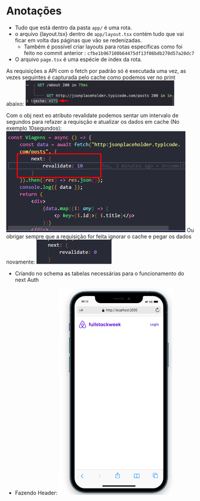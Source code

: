 # Anotações

* Tudo que está dentro da pasta ```app/``` é uma rota.
* o arquivo {layout.tsx} dentro de ```app/layout.tsx``` contém tudo que vai ficar em volta das páginas que vão se redenizadas.
    - Também é possível criar layouts para rotas específicas como foi feito no commit anterior : ```cfbe1b967100b64475df13f08bdb270d57a20dc7```
* O arquivo ```page.tsx``` é uma espécie de index da rota.

As requisições a API com o fetch por padrão só é executada uma vez, as vezes seguintes é capturada pelo cache como podemos ver no print abaixo:
![Alt text](image-1.png)

Com o obj next eo atributo revalidate podemos sentar um intervalo de segundos para refazer a requisção e atualizar os dados em cache (No exemplo 10segundos):
![Requisição 10s](image-2.png)
Ou obrigar sempre que a requisição for feita ignorar o cache e pegar os dados novamente:
![Alt text](image-3.png)

* Criando no schema as tabelas necessárias para o funcionamento do next Auth

* Fazendo Header:
![Alt text](image-4.png)